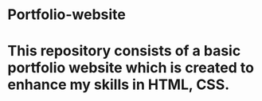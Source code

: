 # Portfolio-website
# This repository consists  of a basic portfolio website which is created to enhance my skills in HTML, CSS.
